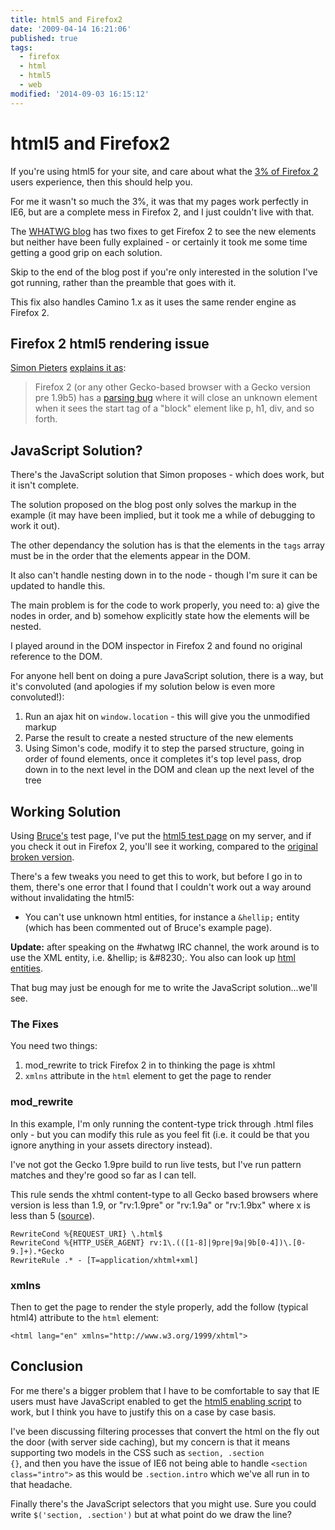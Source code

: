 ```yaml
---
title: html5 and Firefox2
date: '2009-04-14 16:21:06'
published: true
tags:
  - firefox
  - html
  - html5
  - web
modified: '2014-09-03 16:15:12'
---
```

# html5 and Firefox2

If you're using html5 for your site, and care about what the [3% of Firefox 2](http://www.w3schools.com/browsers/browsers_firefox.asp) users experience, then this should help you.

For me it wasn't so much the 3%, it was that my pages work perfectly in IE6, but are a complete mess in Firefox 2, and I just couldn't live with that.

The [WHATWG blog](http://blog.whatwg.org/ "The WHATWG Blog") has two fixes to get Firefox 2 to see the new elements but neither have been fully explained - or certainly it took me some time getting a good grip on each solution.

Skip to the end of the blog post if you're only interested in the solution I've got running, rather than the preamble that goes with it.

This fix also handles Camino 1.x as it uses the same render engine as Firefox 2.

<!--more-->
## Firefox 2 html5 rendering issue

[Simon Pieters](http://simon.html5.org/) [explains it as](http://blog.whatwg.org/supporting-new-elements-in-firefox-2):

> Firefox 2 (or any other Gecko-based browser with a Gecko version pre 1.9b5) has a [parsing bug](https://bugzilla.mozilla.org/show_bug.cgi?id=311366) where it will close an unknown element when it sees the start tag of a "block" element like p, h1, div, and so forth.

## JavaScript Solution?

There's the JavaScript solution that Simon proposes - which does work, but it isn't complete.

The solution proposed on the blog post only solves the markup in the example (it may have been implied, but it took me a while of debugging to work it out).

The other dependancy the solution has is that the elements in the <code>tags</code> array must be in the order that the elements appear in the DOM.

It also can't handle nesting down in to the node - though I'm sure it can be updated to handle this.

The main problem is for the code to work properly, you need to: a) give the nodes in order, and b) somehow explicitly state how the elements will be nested.

I played around in the DOM inspector in Firefox 2 and found no original reference to the DOM.

For anyone hell bent on doing a pure JavaScript solution, there is a way, but it's convoluted (and apologies if my solution below is even more convoluted!):

1. Run an ajax hit on <code>window.location</code> - this will give you the unmodified markup
2. Parse the result to create a nested structure of the new elements
3. Using Simon's code, modify it to step the parsed structure, going in order of found elements, once it completes it's top level pass, drop down in to the next level in the DOM and clean up the next level of the tree

## Working Solution

Using [Bruce's](http://brucelawson.co.uk) test page, I've put the [html5 test page](/demo/html5-test.html) on my server, and if you check it out in Firefox 2, you'll see it working, compared to the [original broken version](http://brucelawson.co.uk/tests/html5-elements.html).

There's a few tweaks you need to get this to work, but before I go in to them, there's one error that I found that I couldn't work out a way around without invalidating the html5:

* You can't use unknown html entities, for instance a <code>&amp;hellip;</code> entity (which has been commented out of Bruce's example page).

<div class="update"><strong>Update:</strong> after speaking on the #whatwg IRC channel, the work around is to use the XML entity, i.e. &amp;hellip; is &amp;#8230;. You also can look up <a href="http://leftlogic.com/lounge/articles/entity-lookup/">html entities</a>.</div>

That bug may just be enough for me to write the JavaScript solution...we'll see.

### The Fixes

You need two things:

1. mod\_rewrite to trick Firefox 2 in to thinking the page is xhtml
2. <code>xmlns</code> attribute in the <code>html</code> element to get the page to render

### mod\_rewrite

In this example, I'm only running the content-type trick through .html files only - but you can modify this rule as you feel fit (i.e. it could be that you ignore anything in your assets directory instead).

I've not got the Gecko 1.9pre build to run live tests, but I've run pattern matches and they're good so far as I can tell.

This rule sends the xhtml content-type to all Gecko based browsers where version is less than 1.9, or "rv:1.9pre" or "rv:1.9a" or "rv:1.9bx" where x is less than 5 ([source](http://blog.whatwg.org/supporting-new-elements-in-firefox-2)).

<pre><code>RewriteCond %{REQUEST_URI} \.html$
RewriteCond %{HTTP_USER_AGENT} rv:1\.(([1-8]|9pre|9a|9b[0-4])\.[0-9.]+).*Gecko
RewriteRule .* - [T=application/xhtml+xml]</code></pre>

### xmlns

Then to get the page to render the style properly, add the follow (typical html4) attribute to the <code>html</code> element:

<pre><code>&lt;html lang=&quot;en&quot; xmlns=&quot;http://www.w3.org/1999/xhtml&quot;&gt;</code></pre>

## Conclusion

For me there's a bigger problem that I have to be comfortable to say that IE users must have JavaScript enabled to get the [html5 enabling script](/2009/01/07/html5-enabling-script/) to work, but I think you have to justify this on a case by case basis.

I've been discussing filtering processes that convert the html on the fly out the door (with server side caching), but my concern is that it means supporting two models in the CSS such as <code>section, .section {}</code>, and then you have the issue of IE6 not being able to handle <code>&lt;section class=&quot;intro&quot;&gt;</code> as this would be <code>.section.intro</code> which we've all run in to that headache.

Finally there's the JavaScript selectors that you might use.  Sure you could write <code>$('section, .section')</code> but at what point do we draw the line?
